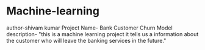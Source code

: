 # Machine-learning
author-shivam kumar 
Project Name- Bank Customer Churn Model 
description- "this is a machine learning project 
             it tells us a information about the customer who will leave the banking services in the future."
